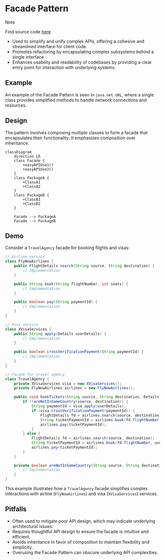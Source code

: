 # Facade Pattern

> [!NOTE]
> Find source code [here](https://github.com/amritpandey23/design_patterns_java/tree/master/com.amrit.designpatterns.structural/src/com/amrit/designpatterns/structural/facade)

- Used to simplify and unify complex APIs, offering a cohesive and streamlined interface for client code.
- Promotes refactoring by encapsulating complex subsystems behind a single interface.
- Enhances usability and readability of codebases by providing a clear entry point for interaction with underlying systems.

## Example

An example of the Facade Pattern is seen in `java.net.URL`, where a single class provides simplified methods to handle network connections and resources.

## Design

The pattern involves composing multiple classes to form a facade that encapsulates their functionality. It emphasizes composition over inheritance.

```mermaid
classDiagram
    direction LR
    class Facade {
        +easyAPIUse1()
        +easyAPIUse2()
    }
    class PackageA {
        +ClassA1
        +ClassA2
    }
    class PackageB {
        +ClassB1
        +ClassB2
    }

    Facade --> PackageA
    Facade --> PackageB
```

## Demo

Consider a `TravelAgency` facade for booking flights and visas:

```java
// Airline service
class FlyNowAirlines {
    public FlightDetails search(String source, String destination) {
        // Implementation
    }

    public String book(String flightNumber, int seats) {
        // Implementation
    }

    public boolean pay(String paymentId) {
        // Implementation
    }
}

// Visa service
class XVisaServices {
    public String apply(Details userDetails) {
        // Implementation
    }

    public boolean crossVerificationPayment(String paymentId) {
        // Implementation
    }
}

// Facade for travel agency
class TravelAgency {
    private XVisaServices visa = new XVisaServices();
    private FlyNowAirlines airlines = new FlyNowAirlines();

    public void bookTickets(String source, String destination, Details userDetails) {
        if (!areNotInSameCountry(source, destination)) {
            String paymentId = visa.apply(userDetails);
            if (visa.crossVerificationPayment(paymentId)) {
                FlightDetails fd = airlines.search(source, destination);
                String ticketPaymentId = airlines.book(fd.flightNumber, userDetails.seats);
                airlines.pay(ticketPaymentId);
            }
        } else {
            FlightDetails fd = airlines.search(source, destination);
            String ticketPaymentId = airlines.book(fd.flightNumber, userDetails.seats);
            airlines.pay(ticketPaymentId);
        }
    }

    private boolean areNotInSameCountry(String source, String destination) {
        // Implementation
    }
}
```

This example illustrates how a `TravelAgency` facade simplifies complex interactions with airline (`FlyNowAirlines`) and visa (`XVisaServices`) services.

## Pitfalls

- Often used to mitigate poor API design, which may indicate underlying architectural issues.
- Requires thoughtful API design to ensure the facade is intuitive and efficient.
- Avoids inheritance in favor of composition to maintain flexibility and simplicity.
- Overusing the Facade Pattern can obscure underlying API complexities.
